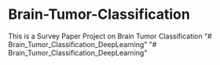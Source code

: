 # Brain-Tumor-Classification 
This is a Survey Paper Project on Brain Tumor Classification
"# Brain_Tumor_Classification_DeepLearning" 
"# Brain_Tumor_Classification_DeepLearning" 
 
